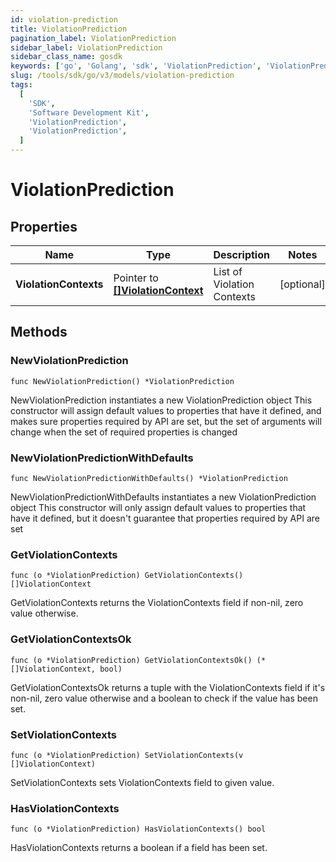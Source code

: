 ```yaml
---
id: violation-prediction
title: ViolationPrediction
pagination_label: ViolationPrediction
sidebar_label: ViolationPrediction
sidebar_class_name: gosdk
keywords: ['go', 'Golang', 'sdk', 'ViolationPrediction', 'ViolationPrediction']
slug: /tools/sdk/go/v3/models/violation-prediction
tags:
  [
    'SDK',
    'Software Development Kit',
    'ViolationPrediction',
    'ViolationPrediction',
  ]
---
```


# ViolationPrediction

## Properties

| Name | Type | Description | Notes |
| --- | --- | --- | --- |
| **ViolationContexts** | Pointer to [**[]ViolationContext**](violation-context) | List of Violation Contexts | [optional] |

## Methods

### NewViolationPrediction

`func NewViolationPrediction() *ViolationPrediction`

NewViolationPrediction instantiates a new ViolationPrediction object This constructor will assign default values to properties that have it defined, and makes sure properties required by API are set, but the set of arguments will change when the set of required properties is changed

### NewViolationPredictionWithDefaults

`func NewViolationPredictionWithDefaults() *ViolationPrediction`

NewViolationPredictionWithDefaults instantiates a new ViolationPrediction object This constructor will only assign default values to properties that have it defined, but it doesn't guarantee that properties required by API are set

### GetViolationContexts

`func (o *ViolationPrediction) GetViolationContexts() []ViolationContext`

GetViolationContexts returns the ViolationContexts field if non-nil, zero value otherwise.

### GetViolationContextsOk

`func (o *ViolationPrediction) GetViolationContextsOk() (*[]ViolationContext, bool)`

GetViolationContextsOk returns a tuple with the ViolationContexts field if it's non-nil, zero value otherwise and a boolean to check if the value has been set.

### SetViolationContexts

`func (o *ViolationPrediction) SetViolationContexts(v []ViolationContext)`

SetViolationContexts sets ViolationContexts field to given value.

### HasViolationContexts

`func (o *ViolationPrediction) HasViolationContexts() bool`

HasViolationContexts returns a boolean if a field has been set.
